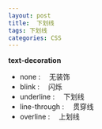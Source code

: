 ```yaml
---
layout: post
title:  下划线
tags: 下划线
categories: CSS
---
```


**text-decoration**
- none : 　无装饰
- blink : 　闪烁
- underline : 　下划线
- line-through : 　贯穿线
- overline : 　上划线